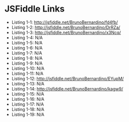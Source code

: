 # JSFiddle Links

* Listing 1-1: http://jsfiddle.net/BrunoBernardino/fd4fb/
* Listing 1-2: http://jsfiddle.net/BrunoBernardino/DrRZa/
* Listing 1-3: http://jsfiddle.net/BrunoBernardino/x3Ncq/
* Listing 1-4: N/A
* Listing 1-5: N/A
* Listing 1-6: N/A
* Listing 1-7: N/A
* Listing 1-8: N/A
* Listing 1-9: N/A
* Listing 1-10: N/A
* Listing 1-11: N/A
* Listing 1-12: http://jsfiddle.net/BrunoBernardino/EYupM/
* Listing 1-13: N/A
* Listing 1-14: http://jsfiddle.net/BrunoBernardino/kagw9/
* Listing 1-15: N/A
* Listing 1-16: N/A
* Listing 1-17: N/A
* Listing 1-18: N/A
* Listing 1-19: N/A